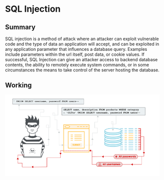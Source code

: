 # SQL Injection
## Summary
SQL injection is a method of attack where an attacker can exploit vulnerable code and the type of data an application will accept, and can be exploited in any application parameter that influences a database query. Examples include parameters within the url itself, post data, or cookie values. If successful, SQL Injection can give an attacker access to backend database contents, the ability to remotely execute system commands, or in some circumstances the means to take control of the server hosting the database. 
## Working
![Image1](IMAGES/SQL-I.png "SQL-I")
